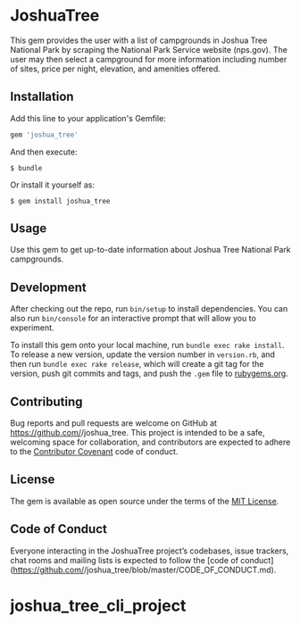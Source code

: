 # JoshuaTree

  This gem provides the user with a list of campgrounds in Joshua Tree National Park by scraping the National Park Service website (nps.gov). The user may then select a campground for more information including number of sites, price per night, elevation, and amenities offered.

## Installation

Add this line to your application's Gemfile:

```ruby
gem 'joshua_tree'
```

And then execute:

    $ bundle

Or install it yourself as:

    $ gem install joshua_tree

## Usage

Use this gem to get up-to-date information about Joshua Tree National Park campgrounds. 

## Development

After checking out the repo, run `bin/setup` to install dependencies. You can also run `bin/console` for an interactive prompt that will allow you to experiment.

To install this gem onto your local machine, run `bundle exec rake install`. To release a new version, update the version number in `version.rb`, and then run `bundle exec rake release`, which will create a git tag for the version, push git commits and tags, and push the `.gem` file to [rubygems.org](https://rubygems.org).

## Contributing

Bug reports and pull requests are welcome on GitHub at https://github.com/<github username>/joshua_tree. This project is intended to be a safe, welcoming space for collaboration, and contributors are expected to adhere to the [Contributor Covenant](http://contributor-covenant.org) code of conduct.

## License

The gem is available as open source under the terms of the [MIT License](https://opensource.org/licenses/MIT).

## Code of Conduct

Everyone interacting in the JoshuaTree project’s codebases, issue trackers, chat rooms and mailing lists is expected to follow the [code of conduct](https://github.com/<github username>/joshua_tree/blob/master/CODE_OF_CONDUCT.md).
# joshua_tree_cli_project
